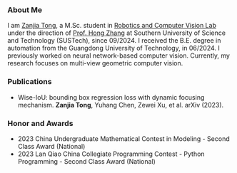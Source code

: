 ### About Me

I am [Zanjia Tong](https://blog.csdn.net/qq_55745968),
a M.Sc. student in [Robotics and Computer Vision Lab](https://rcvlab.eee.sustech.edu.cn/)
under the direction of [Prof. Hong Zhang](https://www.sustech.edu.cn/zh/faculties/zhanghong.html)
at Southern University of Science and Technology (SUSTech), since 09/2024.
I received the B.E. degree in automation from the Guangdong University of Technology, in 06/2024.
I previously worked on neural network-based computer vision.
Currently, my research focuses on multi-view geometric computer vision.

<!-- fixme
### Research
{{< youtube mhQnRS0X_RA "Research Introduction">}}

My research interests focus on Visual–Inertial SLAM. 
-->

### Publications

- Wise-IoU: bounding box regression loss with dynamic focusing mechanism. **Zanjia Tong**, Yuhang Chen, Zewei Xu, et al. arXiv (2023).

### Honor and Awards

- 2023 China Undergraduate Mathematical Contest in Modeling - Second Class Award (National)
- 2023 Lan Qiao China Collegiate Programming Contest - Python Programming - Second Class Award (National)
